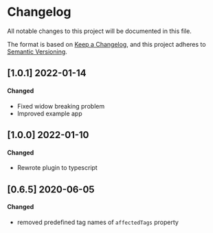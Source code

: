 # Changelog
All notable changes to this project will be documented in this file.

The format is based on [Keep a Changelog](https://keepachangelog.com/en/1.0.0/),
and this project adheres to [Semantic Versioning](https://semver.org/spec/v2.0.0.html).

## [1.0.1] 2022-01-14

#### Changed

- Fixed widow breaking problem
- Improved example app

## [1.0.0] 2022-01-10

#### Changed

- Rewrote plugin to typescript

## [0.6.5] 2020-06-05

#### Changed
- removed predefined tag names of `affectedTags` property
